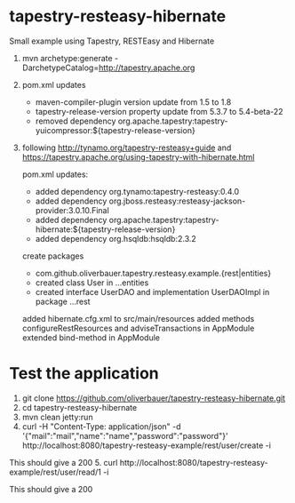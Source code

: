 # tapestry-resteasy-hibernate
Small example using Tapestry, RESTEasy and Hibernate

1. mvn archetype:generate -DarchetypeCatalog=http://tapestry.apache.org
2. pom.xml updates 
   - maven-compiler-plugin version update from 1.5 to 1.8
   - tapestry-release-version property update from 5.3.7 to 5.4-beta-22
   - removed dependency org.apache.tapestry:tapestry-yuicompressor:${tapestry-release-version}
3. following 
   http://tynamo.org/tapestry-resteasy+guide and
   https://tapestry.apache.org/using-tapestry-with-hibernate.html

   pom.xml updates:
   - added dependency org.tynamo:tapestry-resteasy:0.4.0
   - added dependency org.jboss.resteasy:resteasy-jackson-provider:3.0.10.Final
   - added dependency org.apache.tapestry:tapestry-hibernate:${tapestry-release-version}
   - added dependency org.hsqldb:hsqldb:2.3.2

   create packages 
   - com.github.oliverbauer.tapestry.resteasy.example.{rest|entities}
   - created class User in ...entities
   - created interface UserDAO and implementation UserDAOImpl in package ...rest

   added hibernate.cfg.xml to src/main/resources
   added methods configureRestResources and adviseTransactions in AppModule
   extended bind-method in AppModule

# Test the application

1. git clone https://github.com/oliverbauer/tapestry-resteasy-hibernate.git
2. cd tapestry-resteasy-hibernate
3. mvn clean jetty:run
4. curl -H "Content-Type: application/json" -d '{"mail":"mail","name":"name","password":"password"}' http://localhost:8080/tapestry-resteasy-example/rest/user/create -i

  This should give a 200
5. curl http://localhost:8080/tapestry-resteasy-example/rest/user/read/1 -i

  This should give a 200
